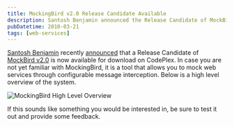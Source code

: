 ```yaml
---
title: MockingBird v2.0 Release Candidate Available
description: Santosh Benjamin announced the Release Candidate of MockBird v2.0, a tool that allows you to mock web services through configurable message interception, is now available for download on CodePlex.
pubDatetime: 2010-03-21
tags: [web-services]
---
```


[Santosh Benjamin](http://santoshbenjamin.wordpress.com/) recently [announced](http://santoshbenjamin.wordpress.com/2010/03/17/mockingbird-meets-wcf-in-v2-0-rc/) that a Release Candidate of [MockBird v2.0](http://go2.wordpress.com/?id=725X1342&site=santoshbenjamin.wordpress.com&url=http%3A%2F%2Fmockingbird.codeplex.com%2F) is now available for download on CodePlex. In case you are not yet familiar with MockingBird, it is a tool that allows you to mock web services through configurable message interception. Below is a high level overview of the system.

![MockingBird High Level Overview](/images/blog/MockingBird-overview.png)

If this sounds like something you would be interested in, be sure to test it out and provide some feedback.
